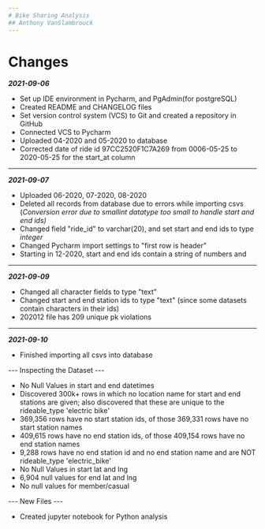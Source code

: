 ```yaml
---
# Bike Sharing Analysis 
## Anthony VanSlambrouck
---
```

# Changes
***2021-09-06***
- Set up IDE environment in Pycharm, and PgAdmin(for postgreSQL)
- Created README and CHANGELOG files 
- Set version control system (VCS) to Git and created a repository in GitHub
- Connected VCS to Pycharm
- Uploaded 04-2020 and 05-2020 to database
- Corrected date of ride id 97CC2520F1C7A269 from 0006-05-25 to 2020-05-25 for the start_at column
----
***2021-09-07***
- Uploaded 06-2020, 07-2020, 08-2020
- Deleted all records from database due to errors while importing csvs (*Conversion error due to smallint datatype too small to handle start and end ids)*
- Changed field "ride_id" to varchar(20), and set start and end ids to type *integer*
- Changed Pycharm import settings to "first row is header"
- Starting in 12-2020, start and end ids contain a string of numbers and
----
***2021-09-09***
- Changed all character fields to type "text"
- Changed start and end station ids to type "text" (since some datasets contain characters in their ids)
- 202012 file has 209 unique pk violations
----
***2021-09-10***
- Finished importing all csvs into database


--- Inspecting the Dataset ---
- No Null Values in start and end datetimes
- Discovered 300k+ rows in which no location name for start and end stations are given; also discovered that these are unique to the rideable_type 'electric bike'
- 369,356 rows have no start station ids, of those 369,331 rows have no start station names 
- 409,615 rows have no end station ids, of those 409,154 rows have no end station names
- 9,288 rows have no end station id and no end station name and are NOT rideable_type 'electric_bike'
- No Null Values in start lat and lng
- 6,904 null values for end lat and lng
- No null values for member/casual

--- New Files ---
- Created jupyter notebook for Python analysis